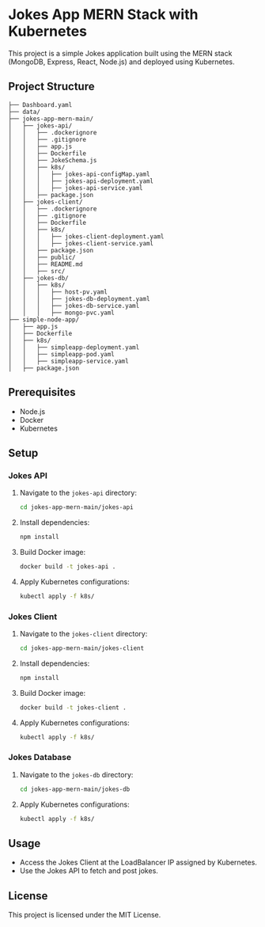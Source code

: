 # Jokes App MERN Stack with Kubernetes

This project is a simple Jokes application built using the MERN stack (MongoDB, Express, React, Node.js) and deployed using Kubernetes.

## Project Structure

```
├── Dashboard.yaml
├── data/
├── jokes-app-mern-main/
│   ├── jokes-api/
│   │   ├── .dockerignore
│   │   ├── .gitignore
│   │   ├── app.js
│   │   ├── Dockerfile
│   │   ├── JokeSchema.js
│   │   ├── k8s/
│   │   │   ├── jokes-api-configMap.yaml
│   │   │   ├── jokes-api-deployment.yaml
│   │   │   ├── jokes-api-service.yaml
│   │   ├── package.json
│   ├── jokes-client/
│   │   ├── .dockerignore
│   │   ├── .gitignore
│   │   ├── Dockerfile
│   │   ├── k8s/
│   │   │   ├── jokes-client-deployment.yaml
│   │   │   ├── jokes-client-service.yaml
│   │   ├── package.json
│   │   ├── public/
│   │   ├── README.md
│   │   ├── src/
│   ├── jokes-db/
│   │   ├── k8s/
│   │   │   ├── host-pv.yaml
│   │   │   ├── jokes-db-deployment.yaml
│   │   │   ├── jokes-db-service.yaml
│   │   │   ├── mongo-pvc.yaml
├── simple-node-app/
│   ├── app.js
│   ├── Dockerfile
│   ├── k8s/
│   │   ├── simpleapp-deployment.yaml
│   │   ├── simpleapp-pod.yaml
│   │   ├── simpleapp-service.yaml
│   ├── package.json
```

## Prerequisites

- Node.js
- Docker
- Kubernetes

## Setup

### Jokes API

1. Navigate to the `jokes-api` directory:
    ```sh
    cd jokes-app-mern-main/jokes-api
    ```
2. Install dependencies:
    ```sh
    npm install
    ```
3. Build Docker image:
    ```sh
    docker build -t jokes-api .
    ```
4. Apply Kubernetes configurations:
    ```sh
    kubectl apply -f k8s/
    ```

### Jokes Client

1. Navigate to the `jokes-client` directory:
    ```sh
    cd jokes-app-mern-main/jokes-client
    ```
2. Install dependencies:
    ```sh
    npm install
    ```
3. Build Docker image:
    ```sh
    docker build -t jokes-client .
    ```
4. Apply Kubernetes configurations:
    ```sh
    kubectl apply -f k8s/
    ```

### Jokes Database

1. Navigate to the `jokes-db` directory:
    ```sh
    cd jokes-app-mern-main/jokes-db
    ```
2. Apply Kubernetes configurations:
    ```sh
    kubectl apply -f k8s/
    ```

## Usage

- Access the Jokes Client at the LoadBalancer IP assigned by Kubernetes.
- Use the Jokes API to fetch and post jokes.

## License

This project is licensed under the MIT License.

